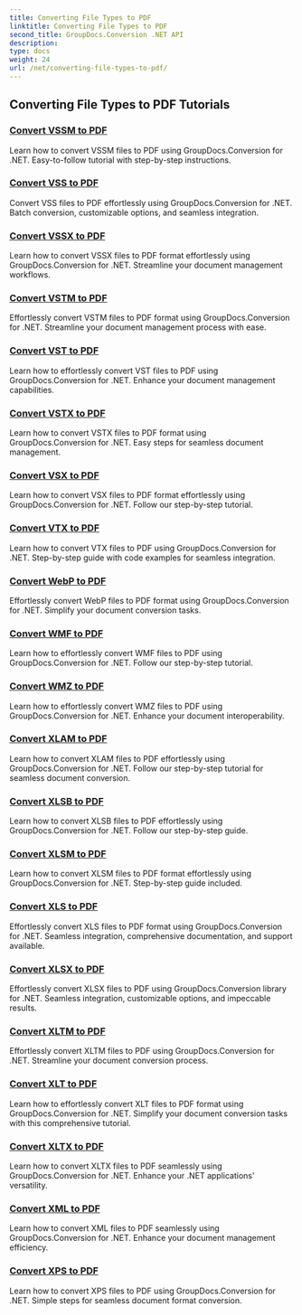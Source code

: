 ```yaml
---
title: Converting File Types to PDF
linktitle: Converting File Types to PDF
second_title: GroupDocs.Conversion .NET API
description: 
type: docs
weight: 24
url: /net/converting-file-types-to-pdf/
---
```


## Converting File Types to PDF Tutorials
### [Convert VSSM to PDF](./convert-vssm-to-pdf/)
Learn how to convert VSSM files to PDF using GroupDocs.Conversion for .NET. Easy-to-follow tutorial with step-by-step instructions.
### [Convert VSS to PDF](./convert-vss-to-pdf/)
Convert VSS files to PDF effortlessly using GroupDocs.Conversion for .NET. Batch conversion, customizable options, and seamless integration.
### [Convert VSSX to PDF](./convert-vssx-to-pdf/)
Learn how to convert VSSX files to PDF format effortlessly using GroupDocs.Conversion for .NET. Streamline your document management workflows.
### [Convert VSTM to PDF](./convert-vstm-to-pdf/)
Effortlessly convert VSTM files to PDF format using GroupDocs.Conversion for .NET. Streamline your document management process with ease.
### [Convert VST to PDF](./convert-vst-to-pdf/)
Learn how to effortlessly convert VST files to PDF using GroupDocs.Conversion for .NET. Enhance your document management capabilities.
### [Convert VSTX to PDF](./convert-vstx-to-pdf/)
Learn how to convert VSTX files to PDF format using GroupDocs.Conversion for .NET. Easy steps for seamless document management.
### [Convert VSX to PDF](./convert-vsx-to-pdf/)
Learn how to convert VSX files to PDF format effortlessly using GroupDocs.Conversion for .NET. Follow our step-by-step tutorial.
### [Convert VTX to PDF](./convert-vtx-to-pdf/)
Learn how to convert VTX files to PDF using GroupDocs.Conversion for .NET. Step-by-step guide with code examples for seamless integration.
### [Convert WebP to PDF](./convert-webp-to-pdf/)
Effortlessly convert WebP files to PDF format using GroupDocs.Conversion for .NET. Simplify your document conversion tasks.
### [Convert WMF to PDF](./convert-wmf-to-pdf/)
Learn how to effortlessly convert WMF files to PDF using GroupDocs.Conversion for .NET. Follow our step-by-step tutorial.
### [Convert WMZ to PDF](./convert-wmz-to-pdf/)
Learn how to effortlessly convert WMZ files to PDF using GroupDocs.Conversion for .NET. Enhance your document interoperability.
### [Convert XLAM to PDF](./convert-xlam-to-pdf/)
Learn how to convert XLAM files to PDF effortlessly using GroupDocs.Conversion for .NET. Follow our step-by-step tutorial for seamless document conversion.
### [Convert XLSB to PDF](./convert-xlsb-to-pdf/)
Learn how to convert XLSB files to PDF effortlessly using GroupDocs.Conversion for .NET. Follow our step-by-step guide.
### [Convert XLSM to PDF](./convert-xlsm-to-pdf/)
Learn how to convert XLSM files to PDF format effortlessly using GroupDocs.Conversion for .NET. Step-by-step guide included.
### [Convert XLS to PDF](./convert-xls-to-pdf/)
Effortlessly convert XLS files to PDF format using GroupDocs.Conversion for .NET. Seamless integration, comprehensive documentation, and support available.
### [Convert XLSX to PDF](./convert-xlsx-to-pdf/)
Effortlessly convert XLSX files to PDF using GroupDocs.Conversion library for .NET. Seamless integration, customizable options, and impeccable results.
### [Convert XLTM to PDF](./convert-xltm-to-pdf/)
Effortlessly convert XLTM files to PDF using GroupDocs.Conversion for .NET. Streamline your document conversion process.
### [Convert XLT to PDF](./convert-xlt-to-pdf/)
Learn how to effortlessly convert XLT files to PDF format using GroupDocs.Conversion for .NET. Simplify your document conversion tasks with this comprehensive tutorial.
### [Convert XLTX to PDF](./convert-xltx-to-pdf/)
Learn how to convert XLTX files to PDF seamlessly using GroupDocs.Conversion for .NET. Enhance your .NET applications' versatility.
### [Convert XML to PDF](./convert-xml-to-pdf/)
Learn how to convert XML files to PDF seamlessly using GroupDocs.Conversion for .NET. Enhance your document management efficiency.
### [Convert XPS to PDF](./convert-xps-to-pdf/)
Learn how to convert XPS files to PDF using GroupDocs.Conversion for .NET. Simple steps for seamless document format conversion.